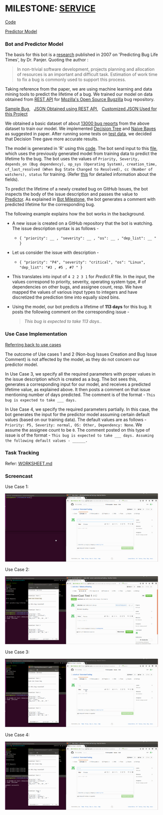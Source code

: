 # MILESTONE: [SERVICE](https://github.com/CSC-510/Course/blob/master/Project/SERVICE.md)

[Code](lib/bot.js)

[Predictor Model](lib/predict.R)

### Bot and Predictor Model

The basis for this bot is a [research](http://dl.acm.org/citation.cfm?id=1269043) published in 2007 on 'Predicting Bug Life Times', by Dr. Panjer.
Quoting the author :
> In non-trivial software development, projects planning and allocation of resources is an important and difficult task. Estimation of work time to fix a bug is commonly used to support this process. 

Taking reference from the paper, we are using machine learning and data mining tools to predict the lifetime of a bug. We trained our model on data obtained from [REST API](https://wiki.mozilla.org/Bugzilla:REST_API) for [Mozilla's Open Source Bugzilla](https://bugzilla.mozilla.org/) bug repository.

[Sample Bug](https://bugzilla.mozilla.org/show_bug.cgi?id=35), &nbsp;
[JSON Obtained using REST API](https://bugzilla.mozilla.org/rest/bug/35), &nbsp;
[Customized JSON Used for this Project](https://bugzilla.mozilla.org/rest/bug/35?include_fields=priority,severity,depends_on,op_sys,creation_time,cf_last_resolved,cc,status)


We obtained a basic dataset of about [13000 bug reports](data/data.csv) from the above dataset to train our model. We implemented [Decision Tree](https://en.wikipedia.org/wiki/Decision_tree_learning) and [Naive Bayes](https://en.wikipedia.org/wiki/Naive_Bayes_classifier) as suggested in paper. After running some tests on [test data](data/test.csv), we decided that Decision Tree gave more accurate results. 

The model is generated in 'R' using this [code](lib/model.R).
The bot send input to this [file](lib/predict.R), which uses the previously generated model from training data to predict the lifetime fo the bug.
The bot uses the values of `Priority, Severity, depends_on (Bug dependency), op_sys (Operating System), creation_time, cf_last_resolved (When Bug State Changed to Resolved), cc (Number of watchers), status` for training. (Refer [this](https://bugzilla.mozilla.org/page.cgi?id=fields.html) for detailed information about the fields).

To predict the lifetime of a newly created bug on GitHub Issues, the bot inspects the body of the issue description and passes the value to [Predictor](lib/predict.R).
As explained in [Bot Milestone](BOT.md), the bot generates a comment with predicted lifetime for the corresponding bug.

The following example explains how the bot works in the background.
* A new issue is created on a GitHub repository that the bot is watching. The issue description syntax is as follows - 
    * `{ "priority": __ , "severity": __ , "os": __ , "dep_list": __ " }`
* Let us consider the issue with description - 
    * `{
"priority": "P4",
"severity": "critical",
"os": "Linux",
"dep_list": "#3 , #5 , #7 "
}`
* This translates into input of `4 2 2 3 1` for *Predict.R* file. In the input, the values correspond to priority, severity, operating system type, # of dependencies on other bugs, and assignee count, resp. We have mapped the values of various input types to integers and have discretized the prediction time into equally sized bins.
* Using the model, our bot predicts a lifetime of **113 days** for this bug. It posts the following comment on the corresponding issue - 

    > *This bug is expected to take 113 days.*.


### Use Case Implementation

[Referring back to use cases](BOT.md#use-cases)

The outcome of Use cases 1 and 2 (Non-bug Issues Creation and Bug Issue Comment) is not affected by the model, as they do not concern our predictor model.

In Use Case 3, we specify all the required parameters with proper values in the issue description which is created as a bug. The bot sees this, generates a corresponding input for our model, and receives a predicted lifetime value, as explained above. It then posts a comment on that issue mentioning number of days predicted.
The comment is of the format - `This bug is expected to take ___ days.`

In Use Case 4, we specify the required parameters partially. In this case, the bot generates the input for the predictor model assuming certain default values (based on our training data). 
The default values are as follows - `Priority: P5, Severity: normal, OS: Other, Dependency: None`. We assume the assignee count to be `0`. 
The comment posted on this type of issue is of the format - `This bug is expected to take ___ days. Assuming the following default values - ______. `

### Task Tracking
Refer: [WORKSHEET.md](WORKSHEET.md)

### Screencast
Use Case 1:

![Use Case 1](images/servicesc1.gif)

Use Case 2:

![Use Case 2](images/servicesc2.gif)

Use Case 3:

![Use Case 3](images/servicesc3.gif)

Use Case 4:

![Use Case 4](images/servicesc4.gif)
